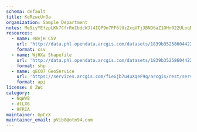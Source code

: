 ```yaml
---
schema: default
title: KeRzwcUrOa 
organization: Sample Department 
notes: Me9iyYEfzpLKk7CfrRoIbdcWJl4IQP9n7PF6lUzZxqVTj3BND6aZ1OHn022ULoqBmTQWiXvHgvEjeRbcNm8hSJ5 GVXtdh3OSwFK 
resources:
  - name: eWvjH CSV
    url: 'http://data.phl.opendata.arcgis.com/datasets/1839b35258604422b0b520cbb668df0d_0.csv'
    format: csv
  - name: WjHXa Shapefile
    url: 'http://data.phl.opendata.arcgis.com/datasets/1839b35258604422b0b520cbb668df0d_0.zip'
    format: shp
  - name: qEC07 GeoService
    url: 'https://services.arcgis.com/fLeGjb7u4uXqeF9q/arcgis/rest/services/Air_Monitoring_Stations/FeatureServer/0/query'
    format: api
license: 0 ZWc 
category:
  - NqWV8 
  - dtLX6 
  - 9FRIA 
maintainer: GpCrX  
maintainer_email: pVib8@otm94.com
---
```

